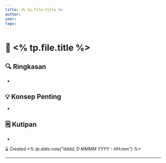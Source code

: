 ```yaml
---
title: <% tp.file.title %>
author:
year:
tags:
---
```


# 📘 <% tp.file.title %>

## 🔍 Ringkasan
- 

## 💡 Konsep Penting
- 

## 🗒️ Kutipan
- 


⌛ *Created <% tp.date.now("dddd, D MMMM YYYY - HH:mm") %>*
***